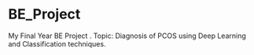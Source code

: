 # BE_Project
My Final Year BE Project . Topic: Diagnosis of PCOS using Deep Learning and Classification techniques.
